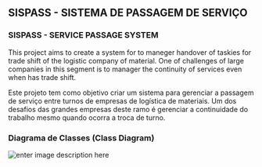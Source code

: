 ## SISPASS - SISTEMA DE PASSAGEM DE SERVIÇO

### SISPASS - SERVICE PASSAGE SYSTEM

This project aims to create a system for to maneger handover of taskies for trade shift of the logistic company of material. One of challenges of large companies in this segment is to manager the continuity of services even when has trade shift.

Este projeto tem como objetivo criar um sistema para gerenciar a passagem de serviço entre turnos de empresas de logística de materiais. Um dos desafios das grandes empresas deste ramo é gerenciar a continuidade do trabalho mesmo quando ocorra a troca de turno.

### Diagrama de Classes (Class Diagram)

![enter image description here](http://oi65.tinypic.com/25krhbb.jpg)


